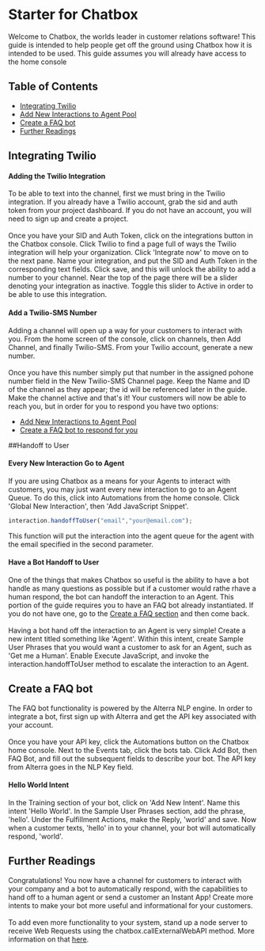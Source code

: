 # Starter for Chatbox

Welcome to Chatbox, the worlds leader in customer relations software! 
This guide is intended to help people get off the ground using Chatbox 
how it is intended to be used. This guide assumes you will already 
have access to the home console

## Table of Contents
* [Integrating Twilio](#Integrating-Twilio) 
* [Add New Interactions to Agent Pool](#handoff-to-user) 
* [Create a FAQ bot](#Create-A-FAQ-Bot)
* [Further Readings](#Further-Readings)


## Integrating Twilio 
#### Adding the Twilio Integration
To be able to text into the channel, first we must bring in the Twilio integration. 
If you already have a Twilio account, grab the sid and auth token from your 
project dashboard. If you do not have an account, you will need to sign up and create a project.
<br><br>
Once you have your SID and Auth Token, click on the integrations button in the Chatbox console. 
Click Twilio to find a page full of ways the Twilio integration will help your organization. 
Click 'Integrate now' to move on to the next pane. Name your integration, and put the SID and Auth Token 
in the corresponding text fields. Click save, and this will unlock the ability to add a number to your channel.
Near the top of the page there will be a slider denoting your integration as inactive. Toggle this slider to 
Active in order to be able to use this integration.

####  Add a Twilio-SMS Number
Adding a channel will open up a way for your customers to interact with you. From the home screen of the console, 
click on channels, then  Add Channel, and finally Twilio-SMS. From your Twilio account, generate a new number. 
<br><br>
Once you have this number simply put that number in the assigned pohone number field in the New Twilio-SMS Channel page.
Keep the Name and ID of the channel as they appear; the id will be referenced later in the guide.
Make the channel active and that's it! Your customers will now be able to reach you, but in order for 
you to respond you have two options:
* [Add New Interactions to Agent Pool](#handoff-to-user) 
* [Create a FAQ bot to respond for you](#Create-A-FAQ-Bot)


##Handoff to User 
#### Every New Interaction Go to Agent
If you are using Chatbox as a means for your Agents to interact with customers, you may just want every new 
interaction to go to an Agent Queue. To do this, click into Automations from the home console. 
Click 'Global New Interaction', then 'Add JavaScript Snippet'. 
```javascript
interaction.handoffToUser("email","your@email.com");
```
This function will put the interaction into the agent queue for the agent with the email 
specified in the second parameter. 

#### Have a Bot Handoff to User
One of the things that makes Chatbox so useful is the ability to have a bot handle as many questions as possible 
but if a customer would rathe rhave a human respond, the bot can handoff the interaction to an Agent. 
This portion of the guide requires you to have an FAQ bot already instantiated. If you do not have one, go to the 
[Create a FAQ section](#Create-A-FAQ-Bot) and then come back. 
<br> <br>
Having a bot hand off the interaction to an Agent is very simple! Create a new intent titled something like 'Agent'. 
Within this intent, create Sample User Phrases that you would want a customer to ask for an Agent, 
such as 'Get me a Human'. Enable Execute JavaScript, and invoke the interaction.handoffToUser method 
to escalate the interaction to an Agent.


## Create a FAQ bot
The FAQ bot functionality is powered by the Alterra NLP engine. In order to integrate a bot, 
first sign up with Alterra and get the API key associated with your account.
<br><br>
Once you have your API key, click the Automations button on the Chatbox home console. 
Next to the Events tab, click the bots tab. Click Add Bot, then FAQ Bot, and fill out the subsequent fields to 
describe your bot. The API key from Alterra goes in the NLP Key field. 

#### Hello World Intent
In the Training section of your bot, click on 'Add New Intent'. Name this intent 'Hello World'. 
In the Sample User Phrases section, add the phrase, 'hello'. Under the Fulfillment Actions, 
make the Reply, 'world' and save. Now when a customer texts, 'hello' in to your channel, 
your bot will automatically respond, 'world'.


## Further Readings
Congratulations! You now have a channel for customers to interact with your company and a bot to 
automatically respond, with the capabilities to hand off to a human agent or send a customer an Instant App! 
Create more intents to make your bot more useful and informational for your customers. 
<br><br>
To add even more functionality to your system, stand up a node server to receive Web Requests using the 
chatbox.callExternalWebAPI method. More information on that [here](/NodeServers/README.md).